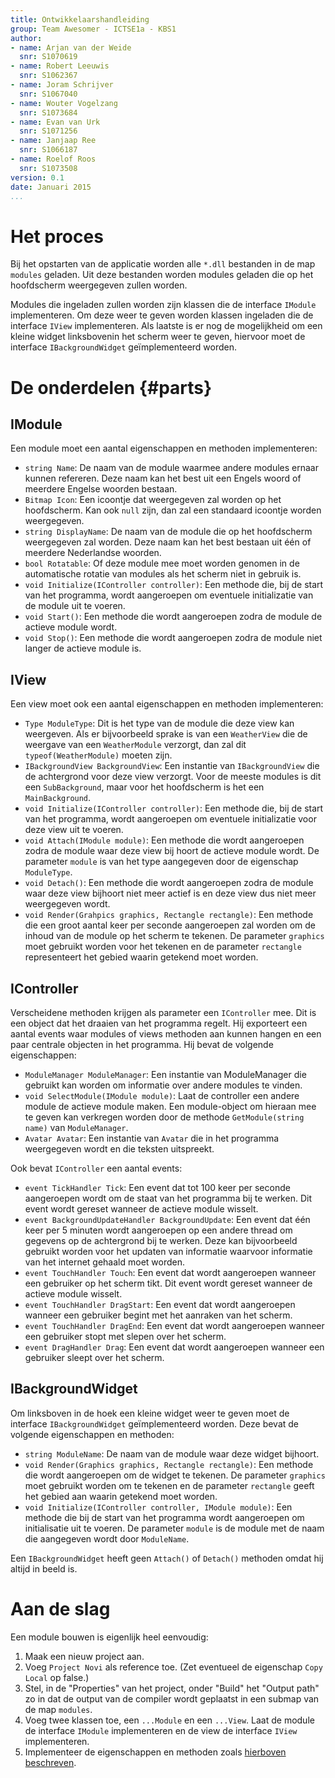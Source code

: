 ```yaml
---
title: Ontwikkelaarshandleiding
group: Team Awesomer - ICTSE1a - KBS1
author:
- name: Arjan van der Weide
  snr: S1070619
- name: Robert Leeuwis
  snr: S1062367
- name: Joram Schrijver
  snr: S1067040
- name: Wouter Vogelzang
  snr: S1073684
- name: Evan van Urk
  snr: S1071256
- name: Janjaap Ree
  snr: S1066187
- name: Roelof Roos
  snr: S1073508
version: 0.1
date: Januari 2015
...
```


# Het proces

Bij het opstarten van de applicatie worden alle `*.dll` bestanden in de map
`modules` geladen. Uit deze bestanden worden modules geladen die op het
hoofdscherm weergegeven zullen worden.

Modules die ingeladen zullen worden zijn klassen die de interface `IModule`
implementeren. Om deze weer te geven worden klassen ingeladen die de interface
`IView` implementeren. Als laatste is er nog de mogelijkheid om een kleine
widget linksbovenin het scherm weer te geven, hiervoor moet de interface
`IBackgroundWidget` geïmplementeerd worden.

# De onderdelen {#parts}

## IModule

Een module moet een aantal eigenschappen en methoden implementeren:

- `string Name`: De naam van de module waarmee andere modules ernaar kunnen
  refereren. Deze naam kan het best uit een Engels woord of meerdere Engelse
  woorden bestaan.
- `Bitmap Icon`: Een icoontje dat weergegeven zal worden op het hoofdscherm. Kan
  ook `null` zijn, dan zal een standaard icoontje worden weergegeven.
- `string DisplayName`: De naam van de module die op het hoofdscherm weergegeven
  zal worden. Deze naam kan het best bestaan uit één of meerdere Nederlandse
  woorden.
- `bool Rotatable`: Of deze module mee moet worden genomen in de automatische
  rotatie van modules als het scherm niet in gebruik is.
- `void Initialize(IController controller)`: Een methode die, bij de start van
  het programma, wordt aangeroepen om eventuele initializatie van de module uit
  te voeren.
- `void Start()`: Een methode die wordt aangeroepen zodra de module de actieve
  module wordt.
- `void Stop()`: Een methode die wordt aangeroepen zodra de module niet langer
  de actieve module is.

## IView

Een view moet ook een aantal eigenschappen en methoden implementeren:

- `Type ModuleType`: Dit is het type van de module die deze view kan weergeven.
  Als er bijvoorbeeld sprake is van een `WeatherView` die de weergave van een
  `WeatherModule` verzorgt, dan zal dit `typeof(WeatherModule)` moeten zijn.
- `IBackgroundView BackgroundView`: Een instantie van `IBackgroundView` die de
  achtergrond voor deze view verzorgt. Voor de meeste modules is dit een
  `SubBackground`, maar voor het hoofdscherm is het een `MainBackground`.
- `void Initialize(IController controller)`: Een methode die, bij de start van
  het programma, wordt aangeroepen om eventuele initializatie voor deze view uit
  te voeren.
- `void Attach(IModule module)`: Een methode die wordt aangeroepen zodra de
  module waar deze view bij hoort de actieve module wordt. De parameter `module`
  is van het type aangegeven door de eigenschap `ModuleType`.
- `void Detach()`: Een methode die wordt aangeroepen zodra de module waar deze
  view bijhoort niet meer actief is en deze view dus niet meer weergegeven
  wordt.
- `void Render(Grahpics graphics, Rectangle rectangle)`: Een methode die een
  groot aantal keer per seconde aangeroepen zal worden om de inhoud van de
  module op het scherm te tekenen. De parameter `graphics` moet gebruikt worden
  voor het tekenen en de parameter `rectangle` representeert het gebied waarin
  getekend moet worden.

## IController

Verscheidene methoden krijgen als parameter een `IController` mee. Dit is een
object dat het draaien van het programma regelt. Hij exporteert een aantal
events waar modules of views methoden aan kunnen hangen en een paar centrale
objecten in het programma. Hij bevat de volgende eigenschappen:

- `ModuleManager ModuleManager`: Een instantie van ModuleManager die gebruikt
  kan worden om informatie over andere modules te vinden.
- `void SelectModule(IModule module)`: Laat de controller een andere module de
  actieve module maken. Een module-object om hieraan mee te geven kan verkregen
  worden door de methode `GetModule(string name)` van `ModuleManager`.
- `Avatar Avatar`: Een instantie van `Avatar` die in het programma weergegeven
  wordt en die teksten uitspreekt.

Ook bevat `IController` een aantal events:

- `event TickHandler Tick`: Een event dat tot 100 keer per seconde aangeroepen
  wordt om de staat van het programma bij te werken. Dit event wordt gereset
  wanneer de actieve module wisselt.
- `event BackgroundUpdateHandler BackgroundUpdate`: Een event dat één keer per 5
  minuten wordt aangeroepen op een andere thread om gegevens op de achtergrond
  bij te werken. Deze kan bijvoorbeeld gebruikt worden voor het updaten van
  informatie waarvoor informatie van het internet gehaald moet worden.
- `event TouchHandler Touch`: Een event dat wordt aangeroepen wanneer een
  gebruiker op het scherm tikt. Dit event wordt gereset wanneer de actieve
  module wisselt.
- `event TouchHandler DragStart`: Een event dat wordt aangeroepen wanneer een
  gebruiker begint met het aanraken van het scherm.
- `event TouchHandler DragEnd`: Een event dat wordt aangeroepen wanneer een
  gebruiker stopt met slepen over het scherm.
- `event DragHandler Drag`: Een event dat wordt aangeroepen wanneer een
  gebruiker sleept over het scherm.

## IBackgroundWidget

Om linksboven in de hoek een kleine widget weer te geven moet de interface
`IBackgroundWidget` geïmplementeerd worden. Deze bevat de volgende eigenschappen
en methoden:

- `string ModuleName`: De naam van de module waar deze widget bijhoort.
- `void Render(Graphics graphics, Rectangle rectangle)`: Een methode die wordt
  aangeroepen om de widget te tekenen. De parameter `graphics` moet gebruikt
  worden om te tekenen en de parameter `rectangle` geeft het gebied aan waarin
  getekend moet worden.
- `void Initialize(IController controller, IModule module)`: Een methode die bij
  de start van het programma wordt aangeroepen om initialisatie uit te voeren.
  De parameter `module` is de module met de naam die aangegeven wordt door
  `ModuleName`.

Een `IBackgroundWidget` heeft geen `Attach()` of `Detach()` methoden omdat hij
altijd in beeld is.

# Aan de slag

Een module bouwen is eigenlijk heel eenvoudig:

1. Maak een nieuw project aan.
2. Voeg `Project Novi` als reference toe. (Zet eventueel de eigenschap
   `Copy Local` op false.)
3. Stel, in de "Properties" van het project, onder "Build" het "Output path" zo
   in dat de output van de compiler wordt geplaatst in een submap van de map
   `modules`.
4. Voeg twee klassen toe, een `...Module` en een `...View`. Laat de module
   de interface `IModule` implementeren en de view de interface `IView`
   implementeren.
5. Implementeer de eigenschappen en methoden zoals
   [hierboven beschreven](#parts).
